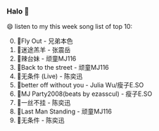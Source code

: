

### Halo 👋

😄 listen to my this week song list of top 10:

0. 🌈Fly Out - 兄弟本色
1. 🌈迷途羔羊 - 张震岳
2. 🌈辣台妹 - 顽童MJ116
3. 🌈Back to the street - 顽童MJ116
4. 🌈无条件 (Live) - 陈奕迅
5. 🌈better off without you - Julia Wu/瘦子E.SO
6. 🌈MJ Party2008(beats by ezasscul) - 瘦子E.SO
7. 🌈一丝不挂 - 陈奕迅
8. 🌈Last Man Standing - 顽童MJ116
9. 🌈无条件 - 陈奕迅

